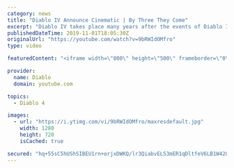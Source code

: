 ```yaml
---
category: news
title: "Diablo IV Announce Cinematic | By Three They Come"
excerpt: "Diablo IV takes place many years after the events of Diablo III, after millions have been slaughtered by the actions of the High Heavens and Burning Hells alike."
publishedDateTime: 2019-11-01T18:05:30Z
originalUrl: "https://youtube.com/watch?v=9bRWIdOMfro"
type: video

featuredContent: "<iframe width=\"800\" height=\"500\" frameborder=\"0\" src=\"https://www.youtube.com/embed/9bRWIdOMfro\" allow=\"accelerometer; autoplay; encrypted-media; gyroscope; picture-in-picture\" allowfullscreen></iframe>"

provider:
  name: Diablo
  domain: youtube.com

topics:
  - Diablo 4

images:
  - url: "https://i.ytimg.com/vi/9bRWIdOMfro/maxresdefault.jpg"
    width: 1280
    height: 720
    isCached: true

secured: "hq+55sC5hUShSIBEU1rn+orjxDWKQ/lr3QiabvEL53mER1qDltfeV6LB1W42Oi5egle/QvdfbPuZRlt0UEr1K7qY80+ZueCUNYyWUv32UEfOsGyFrY47ig1syykMP0hxK3vMtgTjVwjyUc4JzMUBImKLd/h9BEV5ebRL9v833WOhHVuoKVygTMzCJllpEIcc2N0XPvG9n3G+3eoULrq9IWwFp0PfQNGh8FUVYRT9xOrCrsUUZ3lTfYwn+5PDIIRngi1EsRd+nQ0J38wduYOibokMy5CdqDMo7amKW1OBgI0RFdiXf5etyWvvnaQONRfQPxfs++yhC2wa+sm/WP7YBtoGr6g4uWaXjy5ZkGFZGzQASn9mZRTfUEqz9NDRIh+fsuJDwuRH++8bpaltEoQDkt6Him+mtQDxia4kAKyinq5E/sVCRFULXer5KPkWE8TN;UKbIrJu9QIzS06lqj2JdtA=="
---
```


